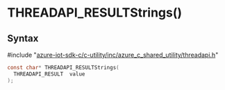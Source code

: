# THREADAPI_RESULTStrings()

## Syntax

\#include "[azure-iot-sdk-c/c-utility/inc/azure_c_shared_utility/threadapi.h](../iot-c-ref-threadapi-h.md)"  
```C
const char* THREADAPI_RESULTStrings(
  THREADAPI_RESULT  value
);
```

